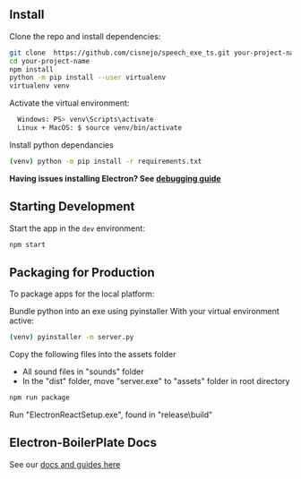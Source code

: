 


## Install

Clone the repo and install dependencies:

```bash
git clone  https://github.com/cisnejo/speech_exe_ts.git your-project-name
cd your-project-name
npm install
python -m pip install --user virtualenv
virtualenv venv
```

Activate the virtual environment:
```bash
  Windows: PS> venv\Scripts\activate
  Linux + MacOS: $ source venv/bin/activate
  ```
Install python dependancies 
```bash 
(venv) python -m pip install -r requirements.txt 
```
**Having issues installing Electron? See [debugging guide](https://github.com/electron-react-boilerplate/electron-react-boilerplate/issues/400)**

## Starting Development

Start the app in the `dev` environment:

```bash
npm start
```

## Packaging for Production

To package apps for the local platform:

Bundle python into an exe using pyinstaller
  With your virtual environment active:
  
```bash 
(venv) pyinstaller -m server.py 
```

Copy the following files into the assets folder
  - All sound files in "sounds" folder
  - In the "dist" folder, move "server.exe" to "assets" folder in root directory
  
  ```bash
npm run package
  ```
Run "ElectronReactSetup.exe", found in "release\build" 

## Electron-BoilerPlate Docs

See our [docs and guides here](https://electron-react-boilerplate.js.org/docs/installation)
